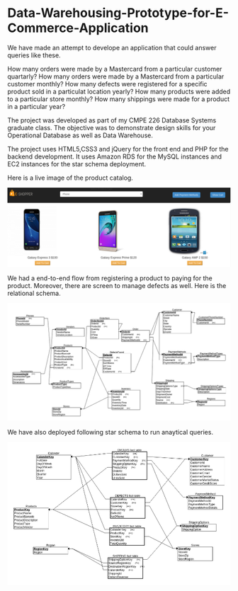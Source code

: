 # Data-Warehousing-Prototype-for-E-Commerce-Application

We have made an attempt to develope an application that could answer queries like these.

How many orders were made by a Mastercard from a particular customer quartarly?
How many orders were made by a Mastercard from a particular customer monthly?
How many defects were registered for a specific product sold in a particulat location yearly?
How many products were added to a particular store monthly?
How many shippings were made for a product in a particular year?


The project was developed as part of my CMPE 226 Database Systems graduate class. The objective was to demonstrate design skills for your Operational Database as well as Data Warehouse. 

The project uses HTML5,CSS3 and jQuery for the front end and PHP for the backend development. It uses Amazon RDS for the MySQL instances and EC2 instances for the star schema deployment.

Here is a live image of the product catalog.

![alt tag](https://github.com/vinitgaikwad0810/Data-Warehousing-Prototype-for-E-Commerce-Application/blob/master/media/productCatalog.png)

We had a end-to-end flow from registering a product to paying for the product. Moreover, there are screen to manage defects as well. Here is the relational schema. 


![alt tag](https://github.com/vinitgaikwad0810/Data-Warehousing-Prototype-for-E-Commerce-Application/blob/master/images/codeBlooded_relationalSchema.png)

We have also deployed following star schema to run anaytical queries.

![alt tag](https://github.com/vinitgaikwad0810/Data-Warehousing-Prototype-for-E-Commerce-Application/blob/master/images/codeblooded_starSchema.png)